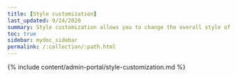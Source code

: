 ```yaml
---
title: [Style customization]
last_updated: 9/24/2020
summary: Style customization allows you to change the overall style of your ThoughtSpot interface.
toc: true
sidebar: mydoc_sidebar
permalink: /:collection/:path.html
---
```


{% include content/admin-portal/style-customization.md %}
